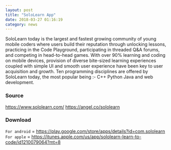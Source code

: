 ```yaml
---
layout: post
title: "SoloLearn App"
date: 2018-03-27 01:16:19
category: news
---
```


SoloLearn today is the largest and fastest growing community of young mobile coders where users build their reputation through unlocking lessons, practicing in the Code Playground, participating in threaded Q&A forums, and competing in head-to-head games. With over 90% learning and coding on mobile devices, provision of diverse bite-sized learning experiences coupled with simple UI and smooth user experience have been key to user acquisition and growth. Ten programming disciplines are offered by SoloLearn today, the most popular being :-
C++
Python
Java
and web development.

 

### Source
https://www.sololearn.com/
https://angel.co/sololearn

### Download
`For android` = https://play.google.com/store/apps/details?id=com.sololearn
`For apple` = https://itunes.apple.com/us/app/sololearn-learn-to-code/id1210079064?mt=8